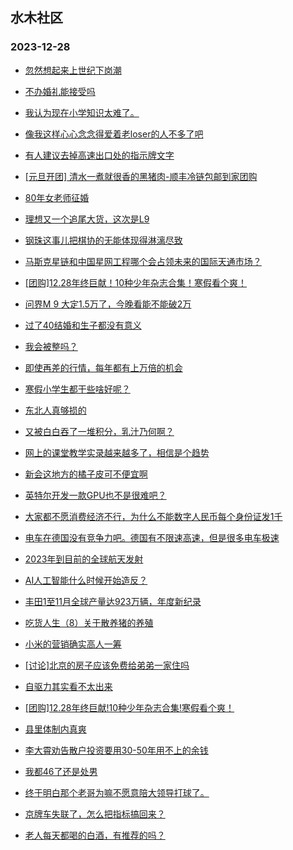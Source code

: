## 水木社区 
### 2023-12-28

+ [忽然想起来上世纪下岗潮](https://www.mysmth.net/nForum/article/WorkLife/3470200)

+ [不办婚礼能接受吗](https://www.mysmth.net/nForum/article/FamilyLife/1766544676)

+ [我认为现在小学知识太难了。](https://www.mysmth.net/nForum/article/ChildEducation/2328980)

+ [像我这样心心念念得爱着老loser的人不多了吧](https://www.mysmth.net/nForum/article/Age/20328754)

+ [有人建议去掉高速出口处的指示牌文字](https://www.mysmth.net/nForum/article/AutoWorld/1944748918)

+ [[元旦开团] 清水一煮就很香的黑猪肉-顺丰冷链包邮到家团购](https://www.mysmth.net/nForum/article/ADAgent_TG/1314983)

+ [80年女老师征婚](https://www.mysmth.net/nForum/article/PieLove/2863066)

+ [理想又一个追尾大货，这次是L9](https://www.mysmth.net/nForum/article/GreenAuto/1437358)

+ [钢珠这事儿把棋协的无能体现得淋漓尽致](https://www.mysmth.net/nForum/article/XiangQi/216803)

+ [马斯克星链和中国星网工程哪个会占领未来的国际天通市场？](https://www.mysmth.net/nForum/article/Aero/417325)

+ [[团购]12.28年终巨献！10种少年杂志合集！寒假看个爽！](https://www.mysmth.net/nForum/article/ADAgent_TG/1315107)

+ [问界M 9 大定1.5万了，今晚看能不能破2万](https://www.mysmth.net/nForum/article/GreenAuto/1437494)

+ [过了40结婚和生子都没有意义](https://www.mysmth.net/nForum/article/Age/20328944)

+ [我会被整吗？](https://www.mysmth.net/nForum/article/WorkLife/3473219)

+ [即使再差的行情，每年都有上万倍的机会](https://www.mysmth.net/nForum/article/Stock/10735412)

+ [寒假小学生都干些啥好呢？](https://www.mysmth.net/nForum/article/ChildEducation/2330056)

+ [东北人真够损的](https://www.mysmth.net/nForum/article/FamilyLife/1766547262)

+ [又被白白吞了一堆积分，乳汁乃何啊？](https://www.mysmth.net/nForum/article/Single/4587990)

+ [网上的课堂教学实录越来越多了，相信是个趋势](https://www.mysmth.net/nForum/article/QingJiao/840360)

+ [新会这地方的橘子皮可不便宜啊](https://www.mysmth.net/nForum/article/Geography/568617)

+ [英特尔开发一款GPU也不是很难吧？](https://www.mysmth.net/nForum/article/ITExpress/2511461)

+ [大家都不愿消费经济不行，为什么不能数字人民币每个身份证发1千](https://www.mysmth.net/nForum/article/Stock/10735388)

+ [电车在德国没有竞争力吧。德国有不限速高速，但是很多电车极速](https://www.mysmth.net/nForum/article/AutoWorld/1944750751)

+ [2023年到目前的全球航天发射](https://www.mysmth.net/nForum/article/Aero/418068)

+ [AI人工智能什么时候开始造反？](https://www.mysmth.net/nForum/article/SF/515826)

+ [丰田1至11月全球产量达923万辆，年度新纪录](https://www.mysmth.net/nForum/article/AutoWorld/1944750827)

+ [吃货人生（8）关于散养猪的养殖](https://www.mysmth.net/nForum/article/Food/1698116)

+ [小米的营销确实高人一筹](https://www.mysmth.net/nForum/article/GreenAuto/1438705)

+ [[讨论]北京的房子应该免费给弟弟一家住吗](https://www.mysmth.net/nForum/article/MyFamily/205743)

+ [自驱力其实看不太出来](https://www.mysmth.net/nForum/article/ChildEducation/2330562)

+ [[团购]12.28年终巨献!10种少年杂志合集!寒假看个爽！](https://www.mysmth.net/nForum/article/ADAgent_TG/1315107)

+ [县里体制内真爽](https://www.mysmth.net/nForum/article/WorkLife/3473293)

+ [李大霄劝告散户投资要用30-50年用不上的余钱](https://www.mysmth.net/nForum/article/Stock/10735460)

+ [我都46了还是处男](https://www.mysmth.net/nForum/article/Age/20328668)

+ [终于明白那个老哥为嘛不愿意陪大领导打球了。](https://www.mysmth.net/nForum/article/WorkLife/3473398)

+ [京牌车失联了，怎么把指标搞回来？](https://www.mysmth.net/nForum/article/AutoWorld/1944750611)

+ [老人每天都喝的白酒，有推荐的吗？](https://www.mysmth.net/nForum/article/CouponsLife/4469694)

